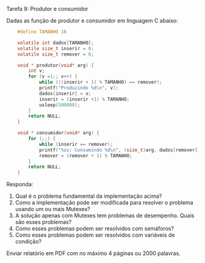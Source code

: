 Tarefa 9: Produtor e consumidor

Dadas as função de produtor e consumidor em linguagem C abaixo:

``` C
    #define TAMANHO 10

    volatile int dados[TAMANHO];
    volatile size_t inserir = 0;
    volatile size_t remover = 0;

    void * produtor(void* arg) {
        int v;
        for (v =1;; v++) {
            while (((inserir + 1) % TAMANHO) == remover);
            printf("Produzindo %d\n", v);
            dados[inserir] = v;
            inserir = (inserir +1) % TAMANHO;
            usleep(500000);
        }
        return NULL;
    }

    void * consumidor(void* arg) {
        for (;;) {
            while (inserir == remover);
            printf("%zu: Consumindo %d\n", (size_t)arg, dados[remover]);
            remover = (remover + 1) % TAMANHO;
        }
        return NULL;
    }
```

Responda:

1. Qual é o problema fundamental da implementação acima?
2. Como a implementação pode ser modificada para resolver o problema usando um ou mais Mutexes?
3. A solução apenas com Mutexes tem problemas de desempenho. Quais são esses problemas?
4. Como esses problemas podem ser resolvidos com semáforos?
5. Como esses problemas podem ser resolvidos com variáveis de condição?

Enviar relatório em PDF com no máximo 4 páginas ou 2000 palavras.
